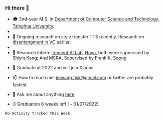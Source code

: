 ### Hi there 👋
<!-- <h2 align="center">👋 Hello! I'm Jie Wang(王洁).</h2> -->

<!--
**inconnu11/inconnu11** is a ✨ _special_ ✨ repository because its `README.md` (this file) appears on your GitHub profile.-->


- :mortar_board:  3nd-year M.S. in [Department of Cumputer Science and Technology](http://www.cs.tsinghua.edu.cn), [Tsinghua University](https://www.tsinghua.edu.cn).
- 
- 🔭 Ongoing research on style transfer TTS recently. Research on [disentangment in VC](https://arxiv.org/abs/2102.00184) earlier.
- 
- :briefcase: 
  Research Intern: [Tencent AI Lab](https://ai.tencent.com/ailab/zh/index), [Huya](http://ir.huya.com), both were supervised by [Shiyin Kang](https://scholar.google.com/citations?user=mnCHk8EAAAAJ&hl=en&oi=ao); 
 And [MSRA](https://www.microsoft.com/en-us/research/), Supervised by [Frank K. Soong](https://www.microsoft.com/en-us/research/people/frankkps/)

<!-- - :battery: Willing for pursuing PhD. 65% -->
- :satellite: Graduate at 2022 and will join Xiaomi.
- 📫 How to reach me: jiewang.fisk@gmail.com or twitter are probably fastest.
- 💬 Ask me about anything [here](https://github.com/inconnu11/inconnu11/issues).

- :alarm_clock:  Graduation 6 weeks left ( - 01/07/2022)



<!--START_SECTION:waka-->
```text
No Activity tracked this Week
```
<!--END_SECTION:waka-->




